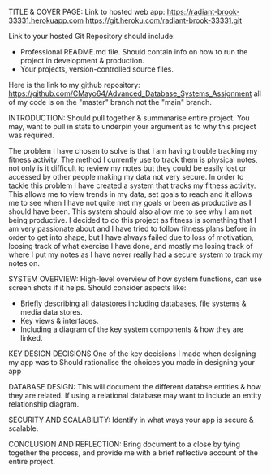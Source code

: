 TITLE & COVER PAGE:
Link to hosted web app: 
https://radiant-brook-33331.herokuapp.com
https://git.heroku.com/radiant-brook-33331.git 

Link to your hosted Git Repository should include:
- Professional README.md file. Should contain info on how to run the project in development & production.
- Your projects, version-controlled source files.

Here is the link to my github repository: 
https://github.com/CMayo64/Advanced_Database_Systems_Assignment all of my code is on the "master" branch not the "main" branch.

INTRODUCTION:
Should pull together & summmarise entire project. You may, want to pull in stats to underpin your argument as to why this project was required.

The problem I have chosen to solve is that I am having trouble tracking my fitness activity. The method I currently use to track them is physical notes, not only is it difficult to review my notes but they could be easily lost or accessed by other people making my data not very secure. In order to tackle this problem I have created a system that tracks my fitness activity. This allows me to view trends in my data, set goals to reach and it allows me to see when I have not quite met my goals or been as productive as I should have been. This system should also allow me to see why I am not being productive. I decided to do this project as fitness is something that I am very passionate about and I have tried to follow fitness plans before in order to get into shape, but I have always failed due to loss of motivation, loosing track of what exercise I have done, and mostly me losing track of where I put my notes as I have never really had a secure system to track my notes on.

SYSTEM OVERVIEW:
High-level overview of how system functions, can use screen shots if it helps. Should consider aspects like:
- Briefly describing all datastores including databases, file systems & media data stores.
- Key views & interfaces.
- Including a diagram of the key system components & how they are linked.

KEY DESIGN DECISIONS
One of the key decisions I made when designing my app was to 
Should rationalise the choices you made in designing your app

DATABASE DESIGN:
This will document the different databse entities & how they are related. If using a relational database may want to include an entity relationship diagram.

SECURITY AND SCALABILITY:
Identify in what ways your app is secure & scalable.

CONCLUSION AND REFLECTION:
Bring document to a close by tying together the process, and provide me with a brief reflective account of the entire project.